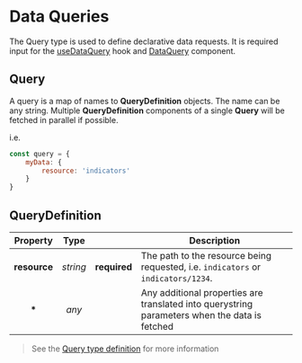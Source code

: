 # Data Queries

The Query type is used to define declarative data requests.  It is required input for the [useDataQuery](hooks/useDataQuery.md) hook and [DataQuery](components/DataQuery.md) component.

## Query

A query is a map of names to **QueryDefinition** objects.  The name can be any string.  Multiple **QueryDefinition** components of a single **Query** will be fetched in parallel if possible.

i.e.

```js
const query = {
    myData: {
        resource: 'indicators'
    }
}
```

## QueryDefinition

| Property | Type |  | Description |
|:--------:|:----:|--|-------------|
| **resource** | *string* | **required**| The path to the resource being requested, i.e. `indicators` or `indicators/1234`. |
| **\*** | *any* | | Any additional properties are translated into querystring parameters when the data is fetched |

> See the [Query type definition](https://github.com/dhis2/app-runtime/blob/master/services/data/src/types/Query.d.ts) for more information
